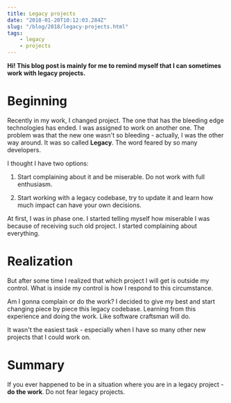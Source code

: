 ```yaml
---
title: Legacy projects
date: "2018-01-20T10:12:03.284Z"
slug: "/blog/2018/legacy-projects.html"
tags:
    - legacy
    - projects
---
```


**Hi! This blog post is mainly for me to remind myself that I can sometimes work with legacy
projects.**

# Beginning

Recently in my work, I changed project. The one that has the bleeding edge technologies has ended.
I was assigned to work on another one. The problem was that the new one wasn't so bleeding - actually,
I was the other way around. It was so called **Legacy**. The word feared by so many developers.

I thought I have two options:

1. Start complaining about it and be miserable. Do not work with full enthusiasm.

2. Start working with a legacy codebase, try to update it and learn how much impact can have your own decisions.

At first, I was in phase one. I started telling myself how miserable I was because of receiving such
old project. I started complaining about everything.

# Realization

But after some time I realized that which project I will get is outside my control. What is inside
my control is how I respond to this circumstance.

Am I gonna complain or do the work? I decided to give my best and start changing piece by piece this
legacy codebase. Learning from this experience and doing the work. Like software craftsman will do.

It wasn't the easiest task - especially when I have so many other new projects that I could work on.

# Summary

If you ever happened to be in a situation where you are in a legacy project - **do the work**. Do not
fear legacy projects.
